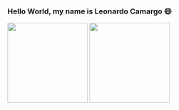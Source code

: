 ### Hello World, my name is **Leonardo Camargo** 😄

<div>
  <img height="180em" src="https://github-readme-stats.vercel.app/api?username=Leocamarggo&show_icons=true&theme=dracula&include_all_commits=true&count_private=true"/>
  <img height="180em" src="https://github-readme-stats.vercel.app/api/top-langs/?username=Leocamarggo&layout=compact&langs_count=16&theme=dracula"/>
<div>
  





